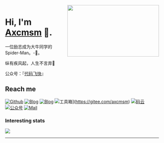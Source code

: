

<img align="right" width="300" height="169" src="https://main--lighthearted-paletas-5b5027.netlify.app/img/zzx.jpg?raw=true">


# Hi, I'm [Axcmsm](https://github.com/axcmsm) 🐼.

一位励志成为大牛同学的Spider-Man。-🦏。

纵有疾风起，人生不言弃🐅

公众号：『<a href="https://main--lighthearted-paletas-5b5027.netlify.app/img/gzh.jpg" tarnk="_black">代码飞快</a>』



## Reach me 

[![Github](https://img.shields.io/github/followers/axcmsm?label=Github&style=social)](https://github.com/axcmsm)
[![Blog](https://img.shields.io/badge/blog-科技-blue)](https://blog-alpha-ecru-93.vercel.app)
[![Blog](https://img.shields.io/badge/blog-博客-orange)](https://main--lighthearted-paletas-5b5027.netlify.app)
![工具箱](https://img.shields.io/badge/工具箱-瑞士军刀-green)](https://gitee.com/axcmsm) 
[![码云](https://img.shields.io/badge/码云-Gitee-lilac)](https://axcmsm.github.io)
[![公众号](https://img.shields.io/badge/公众号-代码飞快-green)](https://main--lighthearted-paletas-5b5027.netlify.app/img/gzh.jpg)
[![Mail](https://img.shields.io/badge/须贺@axcmsm.com-red)](axcmsm@qq.com)

<!-- [![码云](https://img.shields.io/badge/%E7%A0%81%E4%BA%91-axcmsm-red)](https://gitee.com/axcmsm)
[![小程序](https://img.shields.io/badge/小程序-SAnBlog-green)](https://gitee.com/axcmsm) -->

### Interesting stats

<a href="#">
  <img align="center" src="https://github-readme-stats.vercel.app/api?username=axcmsm" />
</a>

<!--&nbsp;
<a href="#">
  <img align="center" src="https://github-readme-stats.vercel.app/api/top-langs/?username=axcmsm&layout=compact" />
</a>
-->

---

